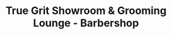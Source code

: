 ---
title: "True Grit Showroom & Grooming Lounge - Barbershop"
url: /edgewater/true-grit-showroom-and-grooming-lounge-barbershop/
shop: hairdresser
---